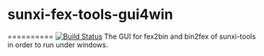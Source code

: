 # sunxi-fex-tools-gui4win
==========
[![Build Status](https://travis-ci.org/OtakuNekoP/sunxi-fex-tools-gui4win.svg?branch=master)](https://travis-ci.org/OtakuNekoP/sunxi-fex-tools-gui4win)
The GUI for fex2bin and bin2fex of sunxi-tools in order to run under windows.
